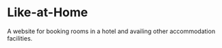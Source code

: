 # Like-at-Home
A website for booking rooms in a hotel and availing other accommodation facilities. 
